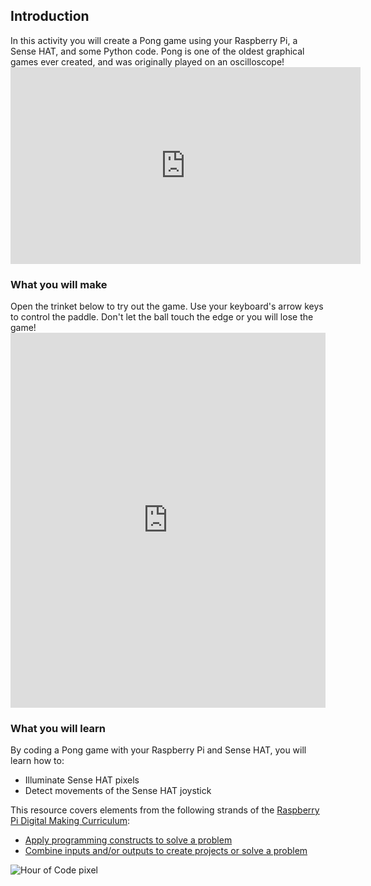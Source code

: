 ## Introduction

In this activity you will create a Pong game using your Raspberry Pi, a Sense HAT, and some Python code. Pong is one of the oldest graphical games ever created, and was originally played on an oscilloscope! <iframe width="560" height="315" src="https://www.youtube.com/embed/bzEBOjvA11w" frameborder="0" allowfullscreen mark="crwd-mark"></iframe>

### What you will make

Open the trinket below to try out the game. Use your keyboard's arrow keys to control the paddle. Don't let the ball touch the edge or you will lose the game! <iframe src="https://trinket.io/embed/python/546e658d41?outputOnly=true&runOption=run&start=result" width="100%" height="600" frameborder="0" marginwidth="0" marginheight="0" allowfullscreen mark="crwd-mark"></iframe>

### What you will learn
By coding a Pong game with your Raspberry Pi and Sense HAT, you will learn how to:

- Illuminate Sense HAT pixels
- Detect movements of the Sense HAT joystick

This resource covers elements from the following strands of the [Raspberry Pi Digital Making Curriculum](https://www.raspberrypi.org/curriculum/):

- [Apply programming constructs to solve a problem](https://www.raspberrypi.org/curriculum/programming/builder)
- [Combine inputs and/or outputs to create projects or solve a problem](https://www.raspberrypi.org/curriculum/physical-computing/builder)

![Hour of Code pixel](http://code.org/api/hour/begin_raspberrypi_pong.png)
